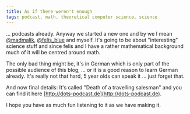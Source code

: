 ```yaml
---
title: As if there weren't enough
tags: podcast, math, theoretical computer science, science
---
```


... podcasts already. Anyway we started a new one and by we I mean
[\@madmalik](http://twitter.com/madmalik),
[\@felis_blue](http://twitter.com/felis_blue) and myself. It's going to
be about "interesting" science stuff and since felis and I have a
rather mathematical background much of it will be centred around
math.

The only bad thing might be, it's in German which is only part of the
possible audience of this blog, ... or it is a good reason to learn
German already. It's really not that hard, 5 year olds can speak it
... just forget that. 

<!--more-->

And now final details: It's called "Death of a travelling salesman" and
you can find it here [http://dots-podcast.de](http://dots-podcast.de).

I hope you have as much fun listening to it as we have making it. 
